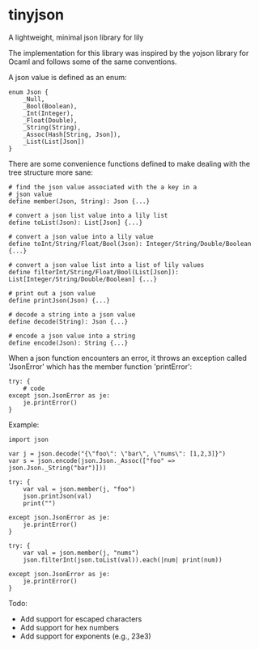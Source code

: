 # tinyjson
A lightweight, minimal json library for lily

The implementation for this library was inspired by the yojson library for Ocaml and follows some of the same conventions.

A json value is defined as an enum:

```
enum Json {
    _Null,
    _Bool(Boolean),
    _Int(Integer),
    _Float(Double),
    _String(String),
    _Assoc(Hash[String, Json]),
    _List(List[Json])
}
```
There are some convenience functions defined to make dealing with the tree structure more sane:

```
# find the json value associated with the a key in a
# json value
define member(Json, String): Json {...}

# convert a json list value into a lily list
define toList(Json): List[Json] {...}

# convert a json value into a lily value
define toInt/String/Float/Bool(Json): Integer/String/Double/Boolean {...}

# convert a json value list into a list of lily values
define filterInt/String/Float/Bool(List[Json]): List[Integer/String/Double/Boolean] {...}

# print out a json value
define printJson(Json) {...}

# decode a string into a json value
define decode(String): Json {...}

# encode a json value into a string
define encode(Json): String {...}
```

When a json function encounters an error, it throws an exception called 'JsonError'
which has the member function 'printError':
```
try: {
    # code
except json.JsonError as je:
    je.printError()
}
```

Example:

```
import json

var j = json.decode("{\"foo\": \"bar\", \"nums\": [1,2,3]}")
var s = json.encode(json.Json._Assoc(["foo" => json.Json._String("bar")]))

try: {
    var val = json.member(j, "foo")
    json.printJson(val)
    print("")

except json.JsonError as je:
    je.printError()
}

try: {
    var val = json.member(j, "nums")
    json.filterInt(json.toList(val)).each(|num| print(num))

except json.JsonError as je:
    je.printError()
}

```

Todo:
* Add support for escaped characters
* Add support for hex numbers
* Add support for exponents (e.g., 23e3)
